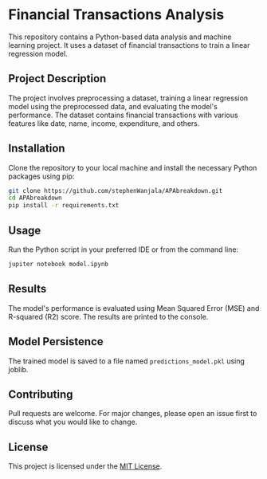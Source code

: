 # Financial Transactions Analysis

This repository contains a Python-based data analysis and machine learning project. It uses a dataset of financial transactions to train a linear regression model.

## Project Description

The project involves preprocessing a dataset, training a linear regression model using the preprocessed data, and evaluating the model's performance. The dataset contains financial transactions with various features like date, name, income, expenditure, and others.

## Installation

Clone the repository to your local machine and install the necessary Python packages using pip:

```bash
git clone https://github.com/stephenWanjala/APAbreakdown.git
cd APAbreakdown
pip install -r requirements.txt
```

## Usage

Run the Python script in your preferred IDE or from the command line:

```bash
jupiter notebook model.ipynb
```

## Results

The model's performance is evaluated using Mean Squared Error (MSE) and R-squared (R2) score. The results are printed to the console.

## Model Persistence

The trained model is saved to a file named `predictions_model.pkl` using joblib.

## Contributing

Pull requests are welcome. For major changes, please open an issue first to discuss what you would like to change.

## License

This project is licensed under the [MIT License](LICENSE).